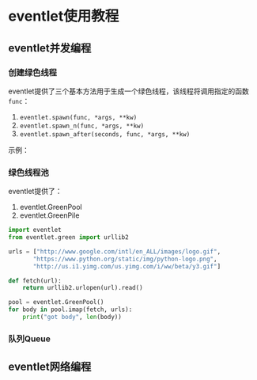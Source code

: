 # eventlet使用教程

## eventlet并发编程

### 创建绿色线程

eventlet提供了三个基本方法用于生成一个绿色线程，该线程将调用指定的函数`func`：

1. `eventlet.spawn(func, *args, **kw)`
2. `eventlet.spawn_n(func, *args, **kw)`
3. `eventlet.spawn_after(seconds, func, *args, **kw)`

示例：



### 绿色线程池

eventlet提供了：

1. eventlet.GreenPool
2. eventlet.GreenPile

```python
import eventlet
from eventlet.green import urllib2

urls = ["http://www.google.com/intl/en_ALL/images/logo.gif",
       "https://www.python.org/static/img/python-logo.png",
       "http://us.i1.yimg.com/us.yimg.com/i/ww/beta/y3.gif"]

def fetch(url):
    return urllib2.urlopen(url).read()

pool = eventlet.GreenPool()
for body in pool.imap(fetch, urls):
    print("got body", len(body))
```



### 队列Queue



## eventlet网络编程

